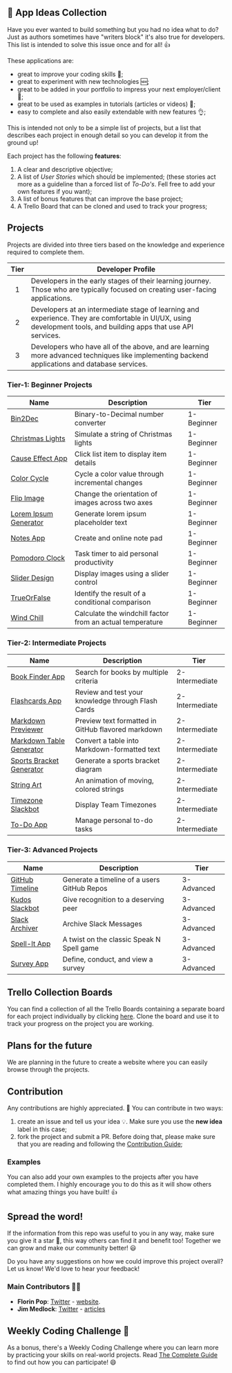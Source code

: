 ## :ledger: App Ideas Collection

Have you ever wanted to build something but you had no idea what to do? Just as
authors sometimes have "writers block" it's also true for developers. This list is intended to solve this issue once and for all! 👍

These applications are:

-   great to improve your coding skills :muscle:;
-   great to experiment with new technologies 🆕;
-   great to be added in your portfolio to impress your next employer/client :file_folder:;
-   great to be used as examples in tutorials (articles or videos) :page_with_curl:;
-   easy to complete and also easily extendable with new features :ok_hand:;

This is intended not only to be a simple list of projects, but a list that
describes each project in enough detail so you can develop it from the ground up!

Each project has the following **features**:

1. A clear and descriptive objective;
2. A list of _User Stories_ which should be implemented; (these stories act more as a guideline than a forced list of _To-Do's_. Fell free to add your own features if you want);
3. A list of bonus features that can improve the base project;
4. A Trello Board that can be cloned and used to track your progress;

## Projects

Projects are divided into three tiers based on the knowledge and experience
required to complete them. 

| Tier | Developer Profile      |
|:----:|------------------------|
| 1    | Developers in the early stages of their learning journey. Those who are typically focused on creating user-facing applications. | 
| 2    | Developers at an intermediate stage of learning and experience. They are comfortable in UI/UX, using development tools, and building apps that use API services. |
| 3    | Developers who have all of the above, and are learning more advanced techniques like implementing backend applications and database services. |

### Tier-1: Beginner Projects

| Name                                                               | Description | Tier |
| ------------------------------------------------------------------ |-------------|------|
| [Bin2Dec](./Projects/Bin2Dec-App.md)                               | Binary-to-Decimal number converter | 1-Beginner |
| [Christmas Lights](./Projects/Christmas-Lights-App.md)             | Simulate a string of Christmas lights | 1-Beginner |
| [Cause Effect App](./Projects/Cause-Effect-App.md)                 | Click list item to display item details | 1-Beginner |
| [Color Cycle](./Projects/Color-Cycle-App.md)                       | Cycle a color value through incremental changes | 1-Beginner |
| [Flip Image](./Projects/Flip-Image-App.md)                         | Change the orientation of images across two axes | 1-Beginner |
| [Lorem Ipsum Generator](./Projects/Lorem-Ipsum-Generator.md)       | Generate lorem ipsum placeholder text | 1-Beginner |
| [Notes App](./Projects/Notes-App.md)                               | Create and online note pad | 1-Beginner |
| [Pomodoro Clock](./Projects/Pomodoro-Clock.md)                     | Task timer to aid personal productivity | 1-Beginner |
| [Slider Design](./Projects/Slider-Design.md)                       | Display images using a slider control | 1-Beginner |
| [TrueOrFalse](./Projects/True-or-False-App.md)                     | Identify the result of a conditional comparison | 1-Beginner |
| [Wind Chill](./Projects/Windchill-App.md)                          | Calculate the windchill factor from an actual temperature | 1-Beginner |

### Tier-2: Intermediate Projects

| Name                                                               | Description | Tier |
| ------------------------------------------------------------------ |-------------|------|
| [Book Finder App](./Projects/Book-Finder-App.md)                   | Search for books by multiple criteria | 2-Intermediate |
| [Flashcards App](./Projects/FlashCards-App.md)                     | Review and test your knowledge through Flash Cards | 2-Intermediate |
| [Markdown Previewer](./Projects/Markdown-Previewer.md)             | Preview text formatted in GitHub flavored markdown| 2-Intermediate |
| [Markdown Table Generator](./Projects/Markdown-Table-Generator.md) | Convert a table into Markdown-formatted text | 2-Intermediate |
| [Sports Bracket Generator](./Projects/Sports-Bracket-Generator.md) | Generate a sports bracket diagram  | 2-Intermediate |
| [String Art](./Projects/String-Art.md)                             | An animation of moving, colored strings | 2-Intermediate |
| [Timezone Slackbot](./Projects/Timezone-Slackbot.md)               | Display Team Timezones | 2-Intermediate |
| [To-Do App](./Projects/To-Do-App.md)                               | Manage personal to-do tasks | 2-Intermediate |

### Tier-3: Advanced Projects

| Name                                                               | Description | Tier |
| ------------------------------------------------------------------ |-------------|------|
| [GitHub Timeline](./Projects/GitHub-Timeline-App.md)               | Generate a timeline of a users GitHub Repos | 3-Advanced |
| [Kudos Slackbot](./Projects/Kudos-Slackbot.md)                     | Give recognition to a deserving peer| 3-Advanced |
| [Slack Archiver](./Projects/Slack-Archiver.md)                     | Archive Slack Messages | 3-Advanced |
| [Spell-It App](./Projects/SpellIt-App.md)                          | A twist on the classic Speak N Spell game | 3-Advanced |
| [Survey App](./Projects/Survey-App.md)                             | Define, conduct, and view a survey | 3-Advanced |

## Trello Collection Boards

You can find a collection of all the Trello Boards containing a separate board for each project individually by clicking [here](https://trello.com/appideascollection). Clone the board and use it to track your progress on the project you are working.

## Plans for the future

We are planning in the future to create a website where you can easily browse through the projects.

## Contribution

Any contributions are highly appreciated. :pray: You can contribute in two ways:

1. create an issue and tell us your idea :bulb:. Make sure you use the **new idea** label in this case;
2. fork the project and submit a PR. Before doing that, please make sure that you are reading and following the [Contribution Guide](./CONTRIBUTING.md);

### Examples

You can also add your own examples to the projects after you have completed them. I highly encourage you to do this as it will show others what amazing things you have built! 👍

## Spread the word!

If the information from this repo was useful to you in any way, make sure you give it a star 🌟, this way others can find it and benefit too! Together we can grow and make our community better! :smiley:

Do you have any suggestions on how we could improve this project overall? Let us know! We'd love to hear your feedback!

### Main Contributors 🙂🙂

-   **Florin Pop**: [Twitter](https://twitter.com/florinpop1705) - [website](https://florin-pop.com).
-   **Jim Medlock**: [Twitter](https://twitter.com/jd_medlock) - [articles](https://medium.com/@jdmedlock)

## Weekly Coding Challenge 🚀

As a bonus, there's a Weekly Coding Challenge where you can learn more by practicing your skills on real-world projects. Read [The Complete Guide](https://www.florin-pop.com/blog/2019/03/weekly-coding-challenge/) to find out how you can participate! 😄

